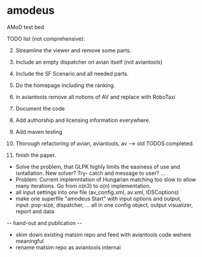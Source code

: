 # amodeus
AMoD test bed

TODO list (not comprehensive):


2) Streamline the viewer and remove some parts.

4) Include an empty dispatcher on avian itself (not aviantools)
5) Include the SF Scenario and all needed parts. 
6) Do the homepage including the ranking.
7) in aviantools remove all notions of AV and replace with RoboTaxi
8) Document the code
9) Add authorship and licensing information everywhere. 
10) Add maven testing
11) Thorough refactoring of avian, aviantools, av --> old TODOS completed.
12) finish the paper. 

- Solve the problem, that GLPK highly limits the easiness of use and isntallation. New solver? Try- catch and message to user? ... 
- Problem: Current implemntation of Hungarian matching too slow to allow many iterations. Go from o(n3) to o(n) implementation. 
- all input settings into one file (av_config.xml, av.xml, IDSCoptions)
- make one superfile "amodeus Start" with input options and output, input: pop-size, dispatcher, ... all in one config object,  output visualizer, report and data 



-- hand-out and publication --

- skim down existing matsim repo and feed with aviantools code wehere meaningful
- rename matsim repo as aviantools internal

